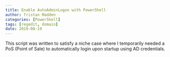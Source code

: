 ```yaml
---
title: Enable AutoAdminLogon with PowerShell
author: Tristan Madden
categories: [PowerShell]
tags: [regedit, domain]
date: 2019-08-19
---
```

This script was written to satisfy a niche case where I temporarily needed a PoS (Point of Sale) to automatically login upon startup using AD credentials.
<script src="https://gist.github.com/Trimad/d0f3bcb296555e23d53a7196d8df53c9.js"></script>